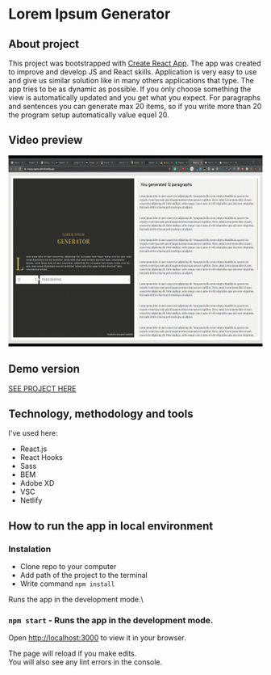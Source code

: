 # Lorem Ipsum Generator

## About project

This project was bootstrapped with [Create React App](https://github.com/facebook/create-react-app). The app was created to improve and develop JS and React skills. Application is very easy to use and give us similar solution like in many others applications that type. The app tries to be as dynamic as possible. If you only choose something the view is automatically updated and you get what you expect. For paragraphs and sentences you can generate max 20 items, so if you write more than 20 the program setup automatically value equel 20.

## Video preview

![Lorem Ipsum Generator](src/assets/video/lorem-generator.gif)

## Demo version

[SEE PROJECT HERE]("https://hungry-agnesi-de0c3f.netlify.app/")

## Technology, methodology and tools

I've used here:

- React.js
- React Hooks
- Sass
- BEM
- Adobe XD
- VSC
- Netlify

## How to run the app in local environment

### Instalation

- Clone repo to your computer
- Add path of the project to the terminal
- Write command `npm install`

Runs the app in the development mode.\

### `npm start` - Runs the app in the development mode.

Open [http://localhost:3000](http://localhost:3000) to view it in your browser.

The page will reload if you make edits.\
You will also see any lint errors in the console.
